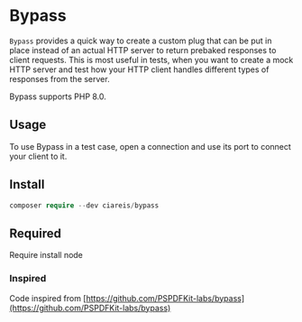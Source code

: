 # Bypass

`Bypass` provides a quick way to create a custom plug that can be put in place
instead of an actual HTTP server to return prebaked responses to client
requests. This is most useful in tests, when you want to create a mock HTTP
server and test how your HTTP client handles different types of responses from
the server.

Bypass supports PHP 8.0.

## Usage

To use Bypass in a test case, open a connection and use its port to connect your
client to it.


## Install
```php
composer require --dev ciareis/bypass
```

## Required

Require install node

### Inspired

Code inspired from [https://github.com/PSPDFKit-labs/bypass](https://github.com/PSPDFKit-labs/bypass)

